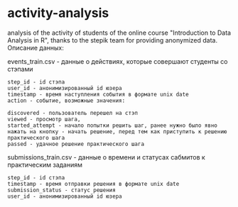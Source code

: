 # activity-analysis
analysis of the activity of students of the online course "Introduction to Data Analysis in R", thanks to the stepik team for providing anonymized data.
Описание данных:

events_train.csv - данные о действиях, которые совершают студенты со стэпами

    step_id - id стэпа
    user_id - анонимизированный id юзера
    timestamp - время наступления события в формате unix date
    action - событие, возможные значения: 

    discovered - пользователь перешел на стэп
    viewed - просмотр шага,
    started_attempt - начало попытки решить шаг, ранее нужно было явно нажать на кнопку - начать решение, перед тем как приступить к решению практического шага
    passed - удачное решение практического шага

submissions_train.csv - данные о времени и статусах сабмитов к практическим заданиям

    step_id - id стэпа
    timestamp - время отправки решения в формате unix date
    submission_status - статус решения
    user_id - анонимизированный id юзера

